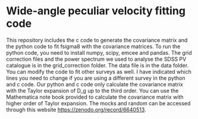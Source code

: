 # Wide-angle peculiar velocity fitting code
This repository includes the c code to generate the covariance matrix and the python code to fit fsigma8 with the covariance matrices. 
To run the python code, you need to install numpy, scipy, emcee and pandas. 
The grid correction files and the power spectrum we used to analyse the SDSS PV catalogue is in the grid_correction folder. The data file is in the data folder. 
You can modify the code to fit other surveys as well. I have indicated which lines you need to change if you are using a different survey in the python and c code. 
Our python and c code only calculate the covariance matrix with the Taylor expansion of D_g up to the third order. You can use the Mathematica note book provided to calculate the covariance matrix with higher order of Taylor expansion. 
The mocks and random can be accessed through this website https://zenodo.org/record/6640513. 
